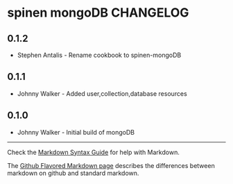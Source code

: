 spinen mongoDB CHANGELOG
=================

0.1.2
-----
- Stephen Antalis - Rename cookbook to spinen-mongoDB

0.1.1
-----
- Johnny Walker - Added user,collection,database resources

0.1.0
-----
- Johnny Walker - Initial build of mongoDB

- - -
Check the [Markdown Syntax Guide](http://daringfireball.net/projects/markdown/syntax) for help with Markdown.

The [Github Flavored Markdown page](http://github.github.com/github-flavored-markdown/) describes the differences between markdown on github and standard markdown.
